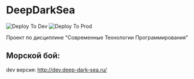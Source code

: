 # DeepDarkSea

![Deploy To Dev](https://github.com/AzizSuf/DeepDarkSea/actions/workflows/deploy_to_dev.yml/badge.svg)
![Deploy To Prod](https://github.com/AzizSuf/DeepDarkSea/actions/workflows/deploy_to_prod.yml/badge.svg)

Проект по дисциплине "Современные Технологии Программирования"
## Морской бой:
dev версия: http://dev.deep-dark-sea.ru/
